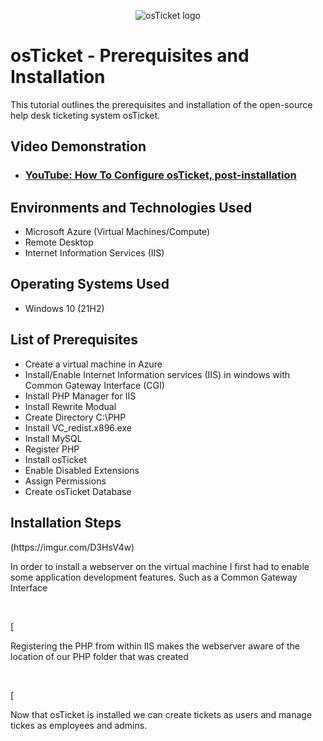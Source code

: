 <p align="center">
<img src="https://i.imgur.com/Clzj7Xs.png" alt="osTicket logo"/>
</p>

<h1>osTicket - Prerequisites and Installation</h1>
This tutorial outlines the prerequisites and installation of the open-source help desk ticketing system osTicket.<br />


<h2>Video Demonstration</h2>

- ### [YouTube: How To Configure osTicket, post-installation](https://youtu.be/8foq0WltNKI)

<h2>Environments and Technologies Used</h2>

- Microsoft Azure (Virtual Machines/Compute)
- Remote Desktop
- Internet Information Services (IIS)

<h2>Operating Systems Used </h2>

- Windows 10</b> (21H2)

<h2>List of Prerequisites</h2>

- Create a virtual machine in Azure
- Install/Enable Internet Information services (IIS) in windows with Common Gateway Interface (CGI) 
- Install PHP Manager for IIS
- Install Rewrite Modual
- Create Directory C:\PHP
- Install VC_redist.x896.exe
- Install MySQL
- Register PHP
- Install osTicket
- Enable Disabled Extensions
- Assign Permissions
- Create osTicket Database

<h2>Installation Steps</h2>

<p>
(https://imgur.com/D3HsV4w)
</p>
<p>
In order to install a webserver on the virtual machine I first had to enable some application development features. Such as a Common Gateway Interface
</p>
<br />

<p>
[<blockquote class="imgur-embed-pub" lang="en" data-id="a/BeJR9kr" data-context="false" ><a href="//imgur.com/a/BeJR9kr"></a></blockquote><script async src="//s.imgur.com/min/embed.js" charset="utf-8"></script>
</p>
<p>
Registering the PHP from within IIS makes the webserver aware of the location of our PHP folder that was created
</p>
<br />

<p>
[<blockquote class="imgur-embed-pub" lang="en" data-id="a/dnTEWlo" data-context="false" ><a href="//imgur.com/a/dnTEWlo"></a></blockquote><script async src="//s.imgur.com/min/embed.js" charset="utf-8"></script>
</p>
<p>
Now that osTicket is installed we can create tickets as users and manage tickes as employees and admins.
</p>
<br />
